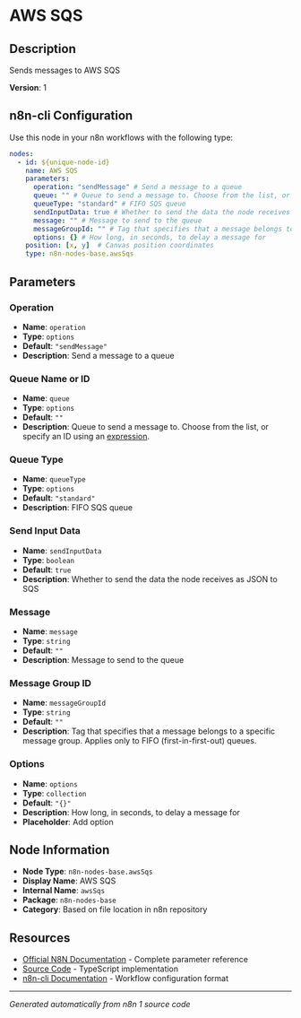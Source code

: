 # AWS SQS

## Description

Sends messages to AWS SQS

**Version**: 1

## n8n-cli Configuration

Use this node in your n8n workflows with the following type:

```yaml
nodes:
  - id: ${unique-node-id}
    name: AWS SQS
    parameters:
      operation: "sendMessage" # Send a message to a queue
      queue: "" # Queue to send a message to. Choose from the list, or specify an ID using an <a href="https://docs.n8n.io/code/expressions/">expression</a>.
      queueType: "standard" # FIFO SQS queue
      sendInputData: true # Whether to send the data the node receives as JSON to SQS
      message: "" # Message to send to the queue
      messageGroupId: "" # Tag that specifies that a message belongs to a specific message group. Applies only to FIFO (first-in-first-out) queues.
      options: {} # How long, in seconds, to delay a message for
    position: [x, y]  # Canvas position coordinates
    type: n8n-nodes-base.awsSqs
```

## Parameters

### Operation

- **Name**: `operation`
- **Type**: `options`
- **Default**: `"sendMessage"`
- **Description**: Send a message to a queue

### Queue Name or ID

- **Name**: `queue`
- **Type**: `options`
- **Default**: `""`
- **Description**: Queue to send a message to. Choose from the list, or specify an ID using an <a href="https://docs.n8n.io/code/expressions/">expression</a>.

### Queue Type

- **Name**: `queueType`
- **Type**: `options`
- **Default**: `"standard"`
- **Description**: FIFO SQS queue

### Send Input Data

- **Name**: `sendInputData`
- **Type**: `boolean`
- **Default**: `true`
- **Description**: Whether to send the data the node receives as JSON to SQS

### Message

- **Name**: `message`
- **Type**: `string`
- **Default**: `""`
- **Description**: Message to send to the queue

### Message Group ID

- **Name**: `messageGroupId`
- **Type**: `string`
- **Default**: `""`
- **Description**: Tag that specifies that a message belongs to a specific message group. Applies only to FIFO (first-in-first-out) queues.

### Options

- **Name**: `options`
- **Type**: `collection`
- **Default**: `"{}"`
- **Description**: How long, in seconds, to delay a message for
- **Placeholder**: Add option


## Node Information

- **Node Type**: `n8n-nodes-base.awsSqs`
- **Display Name**: AWS SQS
- **Internal Name**: `awsSqs`
- **Package**: `n8n-nodes-base`
- **Category**: Based on file location in n8n repository

## Resources

- [Official N8N Documentation](https://docs.n8n.io/integrations/builtin/app-nodes/n8n-nodes-base.awssqs/) - Complete parameter reference
- [Source Code](https://github.com/n8n-io/n8n/blob/master/packages/nodes-base/nodes/Aws/SQS/AwsSqs.node.ts) - TypeScript implementation
- [n8n-cli Documentation](https://github.com/edenreich/n8n-cli) - Workflow configuration format

---
*Generated automatically from n8n 1 source code*
